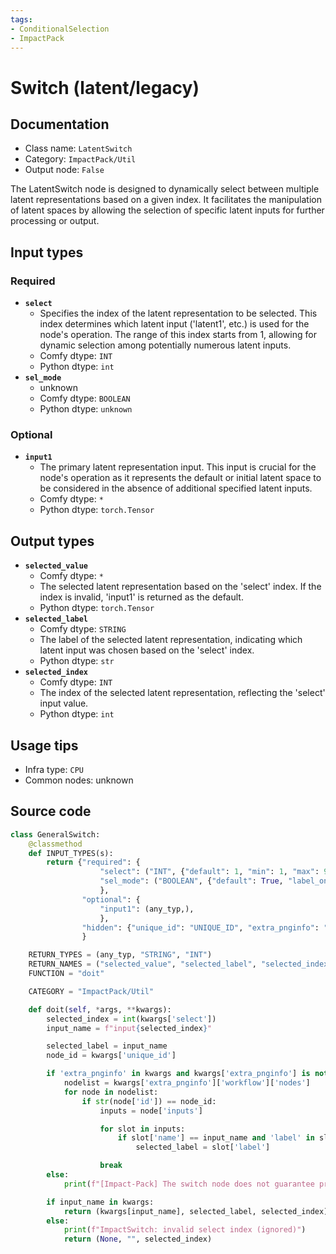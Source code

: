 ```yaml
---
tags:
- ConditionalSelection
- ImpactPack
---
```


# Switch (latent/legacy)
## Documentation
- Class name: `LatentSwitch`
- Category: `ImpactPack/Util`
- Output node: `False`

The LatentSwitch node is designed to dynamically select between multiple latent representations based on a given index. It facilitates the manipulation of latent spaces by allowing the selection of specific latent inputs for further processing or output.
## Input types
### Required
- **`select`**
    - Specifies the index of the latent representation to be selected. This index determines which latent input ('latent1', etc.) is used for the node's operation. The range of this index starts from 1, allowing for dynamic selection among potentially numerous latent inputs.
    - Comfy dtype: `INT`
    - Python dtype: `int`
- **`sel_mode`**
    - unknown
    - Comfy dtype: `BOOLEAN`
    - Python dtype: `unknown`
### Optional
- **`input1`**
    - The primary latent representation input. This input is crucial for the node's operation as it represents the default or initial latent space to be considered in the absence of additional specified latent inputs.
    - Comfy dtype: `*`
    - Python dtype: `torch.Tensor`
## Output types
- **`selected_value`**
    - Comfy dtype: `*`
    - The selected latent representation based on the 'select' index. If the index is invalid, 'input1' is returned as the default.
    - Python dtype: `torch.Tensor`
- **`selected_label`**
    - Comfy dtype: `STRING`
    - The label of the selected latent representation, indicating which latent input was chosen based on the 'select' index.
    - Python dtype: `str`
- **`selected_index`**
    - Comfy dtype: `INT`
    - The index of the selected latent representation, reflecting the 'select' input value.
    - Python dtype: `int`
## Usage tips
- Infra type: `CPU`
- Common nodes: unknown


## Source code
```python
class GeneralSwitch:
    @classmethod
    def INPUT_TYPES(s):
        return {"required": {
                    "select": ("INT", {"default": 1, "min": 1, "max": 999999, "step": 1}),
                    "sel_mode": ("BOOLEAN", {"default": True, "label_on": "select_on_prompt", "label_off": "select_on_execution", "forceInput": False}),
                    },
                "optional": {
                    "input1": (any_typ,),
                    },
                "hidden": {"unique_id": "UNIQUE_ID", "extra_pnginfo": "EXTRA_PNGINFO"}
                }

    RETURN_TYPES = (any_typ, "STRING", "INT")
    RETURN_NAMES = ("selected_value", "selected_label", "selected_index")
    FUNCTION = "doit"

    CATEGORY = "ImpactPack/Util"

    def doit(self, *args, **kwargs):
        selected_index = int(kwargs['select'])
        input_name = f"input{selected_index}"

        selected_label = input_name
        node_id = kwargs['unique_id']

        if 'extra_pnginfo' in kwargs and kwargs['extra_pnginfo'] is not None:
            nodelist = kwargs['extra_pnginfo']['workflow']['nodes']
            for node in nodelist:
                if str(node['id']) == node_id:
                    inputs = node['inputs']

                    for slot in inputs:
                        if slot['name'] == input_name and 'label' in slot:
                            selected_label = slot['label']

                    break
        else:
            print(f"[Impact-Pack] The switch node does not guarantee proper functioning in API mode.")

        if input_name in kwargs:
            return (kwargs[input_name], selected_label, selected_index)
        else:
            print(f"ImpactSwitch: invalid select index (ignored)")
            return (None, "", selected_index)

```

